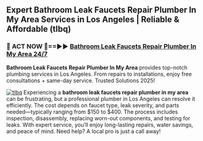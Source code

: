 ## Expert Bathroom Leak Faucets Repair Plumber In My Area Services in Los Angeles | Reliable & Affordable (tlbq)  

<h3>🚿 ACT NOW 🌟==►► <a href="https://tinyurl.com/2ne6vx2x" rel="nofollow">Bathroom Leak Faucets Repair Plumber In My Area 24/7</a></h3>

**Bathroom Leak Faucets Repair Plumber In My Area** provides top-notch plumbing services in Los Angeles. From repairs to installations, enjoy free consultations + same-day service. Trusted Solutions 2025!

[![tlbq](https://i.imgur.com/4PFF4AK.jpeg)](https://tinyurl.com/2ne6vx2x)
Experiencing a **bathroom leak faucets repair plumber in my area** can be frustrating, but a professional plumber in Los Angeles can resolve it efficiently. The cost depends on faucet type, leak severity, and parts needed—typically ranging from $150 to $400. The process includes inspection, disassembly, replacing worn-out components, and testing for leaks. With expert service, you’ll enjoy long-lasting repairs, water savings, and peace of mind. Need help? A local pro is just a call away!